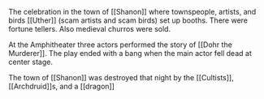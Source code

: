 The celebration in the town of [[Shanon]] where townspeople, artists, and birds [[Uther]] (scam artists and scam birds) set up booths. There were fortune tellers. Also medieval churros were sold.

At the Amphitheater three actors performed the story of [[Dohr the Murderer]]. The play ended with a bang when the main actor fell dead at center stage. 

The town of [[Shanon]] was destroyed that night by the [[Cultists]], [[Archdruid]]s, and a [[dragon]]